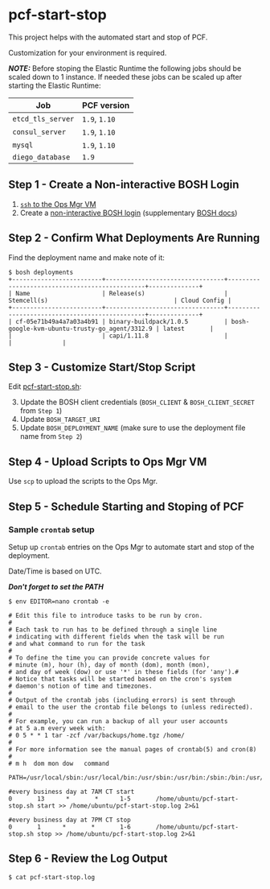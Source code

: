 # pcf-start-stop

This project helps with the automated start and stop of PCF.

Customization for your environment is required.

***NOTE:*** Before stoping the Elastic Runtime the following jobs should be scaled down to 1 instance.  If needed these jobs can be scaled up after starting the Elastic Runtime:

Job | PCF version
------------ | -------------
`etcd_tls_server` | `1.9`, `1.10`
`consul_server` | `1.9`, `1.10`
`mysql` | `1.9`, `1.10`
`diego_database` | `1.9`

## Step 1 - Create a Non-interactive BOSH Login

1. [`ssh` to the Ops Mgr VM](http://docs.pivotal.io/pivotalcf/1-9/customizing/trouble-advanced.html)
1. Create a [non-interactive BOSH  login](https://discuss.pivotal.io/hc/en-us/articles/221695507-How-to-log-on-BOSH-in-non-interactive-scripts-Internal-Article-)  (supplementary [BOSH docs](https://bosh.io/docs/director-users-uaa.html#client-login))

## Step 2 - Confirm What Deployments Are Running

Find the deployment name and make note of it:

```
$ bosh deployments
+-------------------------+---------------------------------+-----------------------------------------------+--------------+
| Name                    | Release(s)                      | Stemcell(s)                                   | Cloud Config |
+-------------------------+---------------------------------+-----------------------------------------------+--------------+
| cf-05e71b49a4a7a03a4b91 | binary-buildpack/1.0.5          | bosh-google-kvm-ubuntu-trusty-go_agent/3312.9 | latest       |
|                         | capi/1.11.8                     |                                               |              |

```
## Step 3 - Customize Start/Stop Script

Edit [pcf-start-stop.sh](./pcf-start-stop.sh):

3. Update the BOSH client credentials (`BOSH_CLIENT` & `BOSH_CLIENT_SECRET` from `Step 1`)
3. Update `BOSH_TARGET_URI`
3. Update `BOSH_DEPLOYMENT_NAME` (make sure to use the deployment file name from `Step 2`)

## Step 4 - Upload Scripts to Ops Mgr VM

Use `scp` to upload the scripts to the Ops Mgr.

## Step 5 - Schedule Starting and Stoping of PCF

### Sample `crontab` setup

Setup up `crontab` entries on the Ops Mgr to automate start and stop of the deployment.

Date/Time is based on UTC.

***Don't forget to set the PATH***
```
$ env EDITOR=nano crontab -e

# Edit this file to introduce tasks to be run by cron.
#
# Each task to run has to be defined through a single line
# indicating with different fields when the task will be run
# and what command to run for the task
#
# To define the time you can provide concrete values for
# minute (m), hour (h), day of month (dom), month (mon),
# and day of week (dow) or use '*' in these fields (for 'any').#
# Notice that tasks will be started based on the cron's system
# daemon's notion of time and timezones.
#
# Output of the crontab jobs (including errors) is sent through
# email to the user the crontab file belongs to (unless redirected).
#
# For example, you can run a backup of all your user accounts
# at 5 a.m every week with:
# 0 5 * * 1 tar -zcf /var/backups/home.tgz /home/
#
# For more information see the manual pages of crontab(5) and cron(8)
#
# m h  dom mon dow   command

PATH=/usr/local/sbin:/usr/local/bin:/usr/sbin:/usr/bin:/sbin:/bin:/usr/games:/usr/local/games

#every business day at 7AM CT start
0       13      *       *      1-5       /home/ubuntu/pcf-start-stop.sh start >> /home/ubuntu/pcf-start-stop.log 2>&1

#every business day at 7PM CT stop
0       1      *       *       1-6       /home/ubuntu/pcf-start-stop.sh stop >> /home/ubuntu/pcf-start-stop.log 2>&1
```

## Step 6 - Review the Log Output

```
$ cat pcf-start-stop.log
```

